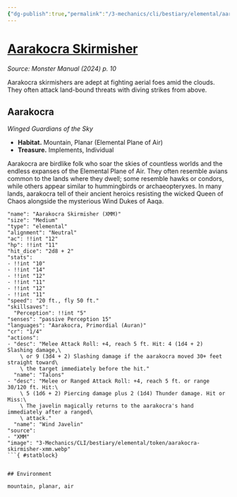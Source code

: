 ```yaml
---
{"dg-publish":true,"permalink":"/3-mechanics/cli/bestiary/elemental/aarakocra-skirmisher-xmm/","tags":["ttrpg-cli/compendium/src/5e/xmm","ttrpg-cli/monster/cr/1-4","ttrpg-cli/monster/environment/air","ttrpg-cli/monster/environment/mountain","ttrpg-cli/monster/environment/planar","ttrpg-cli/monster/size/medium","ttrpg-cli/monster/type/elemental"],"noteIcon":""}
---
```


# [Aarakocra Skirmisher](3-Mechanics\CLI\bestiary\elemental/aarakocra-skirmisher-xmm.md)
*Source: Monster Manual (2024) p. 10*  

Aarakocra skirmishers are adept at fighting aerial foes amid the clouds. They often attack land-bound threats with diving strikes from above.

## Aarakocra

*Winged Guardians of the Sky*

- **Habitat.** Mountain, Planar (Elemental Plane of Air)  
- **Treasure.** Implements, Individual  

Aarakocra are birdlike folk who soar the skies of countless worlds and the endless expanses of the Elemental Plane of Air. They often resemble avians common to the lands where they dwell; some resemble hawks or condors, while others appear similar to hummingbirds or archaeopteryxes. In many lands, aarakocra tell of their ancient heroics resisting the wicked Queen of Chaos alongside the mysterious Wind Dukes of Aaqa.

```statblock
"name": "Aarakocra Skirmisher (XMM)"
"size": "Medium"
"type": "elemental"
"alignment": "Neutral"
"ac": !!int "12"
"hp": !!int "11"
"hit_dice": "2d8 + 2"
"stats":
- !!int "10"
- !!int "14"
- !!int "12"
- !!int "11"
- !!int "12"
- !!int "11"
"speed": "20 ft., fly 50 ft."
"skillsaves":
  "Perception": !!int "5"
"senses": "passive Perception 15"
"languages": "Aarakocra, Primordial (Auran)"
"cr": "1/4"
"actions":
- "desc": "Melee Attack Roll: +4, reach 5 ft. Hit: 4 (1d4 + 2) Slashing damage,\
    \ or 9 (3d4 + 2) Slashing damage if the aarakocra moved 30+ feet straight toward\
    \ the target immediately before the hit."
  "name": "Talons"
- "desc": "Melee or Ranged Attack Roll: +4, reach 5 ft. or range 30/120 ft. Hit:\
    \ 5 (1d6 + 2) Piercing damage plus 2 (1d4) Thunder damage. Hit or Miss:\
    \ The javelin magically returns to the aarakocra's hand immediately after a ranged\
    \ attack."
  "name": "Wind Javelin"
"source":
- "XMM"
"image": "3-Mechanics/CLI/bestiary/elemental/token/aarakocra-skirmisher-xmm.webp"
```{ #statblock}


## Environment

mountain, planar, air